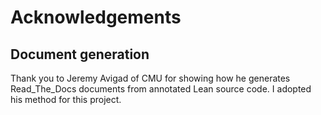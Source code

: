 # Acknowledgements

## Document generation

Thank you to Jeremy Avigad of CMU for showing how he generates Read_The_Docs documents from annotated Lean source code. I adopted his method for this project.
